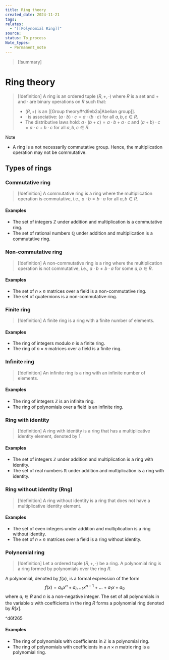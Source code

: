 ```yaml
---
title: Ring theory
created_date: 2024-11-21
tags: 
relates:
  - "[[Polynomial Ring]]"
source: 
status: To_process
Note_types:
  - Permanent_note
---
```

> [!summary]
> 

# Ring theory

> [!definition]
> A ring is an ordered tuple $(R, +, \cdot)$ where $R$ is a set and $+$ and $\cdot$ are binary operations on $R$ such that:
> - $(R, +)$ is an [[Group theory#^d9eb2a|Abelian group]].
> - $\cdot$ is associative: $(a \cdot b) \cdot c = a \cdot (b \cdot c)$ for all $a, b, c \in R$.
> - The distributive laws hold: $a \cdot (b + c) = a \cdot b + a \cdot c$ and $(a + b) \cdot c = a \cdot c + b \cdot c$ for all $a, b, c \in R$.

> [!note]
> - A ring is a not necessarily commutative group. Hence, the multiplication operation may not be commutative.

## Types of rings

### Commutative ring

> [!definition]
> A commutative ring is a ring where the multiplication operation is commutative, i.e., $a \cdot b = b \cdot a$ for all $a, b \in R$.

#### Examples
- The set of integers $\mathbb{Z}$ under addition and multiplication is a commutative ring.
- The set of rational numbers $\mathbb{Q}$ under addition and multiplication is a commutative ring.
### Non-commutative ring

> [!definition]
> A non-commutative ring is a ring where the multiplication operation is not commutative, i.e., $a \cdot b \neq b \cdot a$ for some $a, b \in R$.

#### Examples
- The set of $n \times n$ matrices over a field is a non-commutative ring.
- The set of quaternions is a non-commutative ring.
### Finite ring

> [!definition]
> A finite ring is a ring with a finite number of elements.

#### Examples
- The ring of integers modulo $n$ is a finite ring.
- The ring of $n \times n$ matrices over a field is a finite ring.
### Infinite ring

> [!definition]
> An infinite ring is a ring with an infinite number of elements.

#### Examples
- The ring of integers $\mathbb{Z}$ is an infinite ring.
- The ring of polynomials over a field is an infinite ring.
### Ring with identity

> [!definition]
> A ring with identity is a ring that has a multiplicative identity element, denoted by $1$.

#### Examples
- The set of integers $\mathbb{Z}$ under addition and multiplication is a ring with identity.
- The set of real numbers $\mathbb{R}$ under addition and multiplication is a ring with identity.
### Ring without identity (Rng)

> [!definition]
> A ring without identity is a ring that does not have a multiplicative identity element.

#### Examples
- The set of even integers under addition and multiplication is a ring without identity.
- The set of $n \times n$ matrices over a field is a ring without identity.
### Polynomial ring

> [!definition]
> Let a ordered tuple $(R, +, \cdot)$ be a ring. A polynomial ring is a ring formed by polynomials over the ring $R$.
> 
 A polynomial, denoted by $f(x)$, is a formal expression of the form $$f(x) = a_n x^n + a_{n-1} x^{n-1} + \ldots + a_1 x + a_0$$ where $a_i \in R$ and $n$ is a non-negative integer. The set of all polynomials in the variable $x$ with coefficients in the ring $R$ forms a polynomial ring denoted by $R[x]$.

^d6f265

#### Examples
- The ring of polynomials with coefficients in $\mathbb{Z}$ is a polynomial ring.
- The ring of polynomials with coefficients in a $n \times n$ matrix ring is a polynomial ring.
